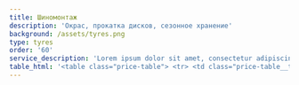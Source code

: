 ```yaml
---
title: Шиномонтаж
description: 'Окрас, прокатка дисков, сезонное хранение'
background: /assets/tyres.png
type: tyres
order: '60'
service_description: 'Lorem ipsum dolor sit amet, consectetur adipiscing elit, sed do eiusmod tempor incididunt ut labore et dolore magna aliqua. Ut enim ad minim veniam, quis nostrud exercitation ullamco laboris nisi ut aliquip ex ea commodo consequat. Duis aute irure dolor in reprehenderit in voluptate velit esse cillum dolore eu fugiat nulla pariatur. Excepteur sint occaecat cupidatat non proident, sunt in culpa qui officia deserunt mollit anim id est laborum.'
table_html: '<table class="price-table"> <tr> <td class="price-table__td"> <p>Шиномонтаж</p> </td> <td class="price-table__td"> </td> <td class="price-table__td"> </td> <td class="price-table__td"> </td> <td class="price-table__td"> </td> <td class="price-table__td"> </td> <td class="price-table__td"> </td> <td class="price-table__td"> </td> </tr> <tr> <td class="price-table__td"> </td> <td class="price-table__td"> <p>Легковой автомобиль</p> </td> <td class="price-table__td"> </td> <td class="price-table__td"> </td> <td class="price-table__td"> </td> <td class="price-table__td"> </td> <td class="price-table__td"> </td> <td class="price-table__td"> </td> </tr> <tr> <td class="price-table__td"> <p>Диаметр</p> </td> <td class="price-table__td"> <p>Снятие установка</p> </td> <td class="price-table__td"> <p>Монтаж</p> </td> <td class="price-table__td"> <p>Демонтаж</p> </td> <td class="price-table__td"> <p>Балансировка</p> </td> <td class="price-table__td"> <p>Итого</p> </td> <td class="price-table__td"> <p>Ran flat</p> </td> <td class="price-table__td"> <p>Итого</p> </td> </tr> <tr> <td class="price-table__td"> <p>R15</p> </td> <td class="price-table__td"> <p>100</p> </td> <td class="price-table__td"> <p>100</p> </td> <td class="price-table__td"> <p>100</p> </td> <td class="price-table__td"> <p>100</p> </td> <td class="price-table__td"> <p>1600</p> </td> <td class="price-table__td"> </td> <td class="price-table__td"> </td> </tr> <tr> <td class="price-table__td"> <p>R16</p> </td> <td class="price-table__td"> <p>125</p> </td> <td class="price-table__td"> <p>125</p> </td> <td class="price-table__td"> <p>125</p> </td> <td class="price-table__td"> <p>125</p> </td> <td class="price-table__td"> <p>2000</p> </td> <td class="price-table__td"> <p>400</p> </td> <td class="price-table__td"> <p>2400</p> </td> </tr> <tr> <td class="price-table__td"> <p>R17</p> </td> <td class="price-table__td"> <p>150</p> </td> <td class="price-table__td"> <p>150</p> </td> <td class="price-table__td"> <p>150</p> </td> <td class="price-table__td"> <p>150</p> </td> <td class="price-table__td"> <p>2400</p> </td> <td class="price-table__td"> <p>500</p> </td> <td class="price-table__td"> <p>2900</p> </td> </tr> <tr> <td class="price-table__td"> <p>R18</p> </td> <td class="price-table__td"> <p>175</p> </td> <td class="price-table__td"> <p>200</p> </td> <td class="price-table__td"> <p>200</p> </td> <td class="price-table__td"> <p>175</p> </td> <td class="price-table__td"> <p>3000</p> </td> <td class="price-table__td"> <p>600</p> </td> <td class="price-table__td"> <p>3600</p> </td> </tr> <tr> <td class="price-table__td"> <p>R19</p> </td> <td class="price-table__td"> <p>200</p> </td> <td class="price-table__td"> <p>250</p> </td> <td class="price-table__td"> <p>225</p> </td> <td class="price-table__td"> <p>200</p> </td> <td class="price-table__td"> <p>3500</p> </td> <td class="price-table__td"> <p>700</p> </td> <td class="price-table__td"> <p>4200</p> </td> </tr> <tr> <td class="price-table__td"> <p>R20</p> </td> <td class="price-table__td"> <p>250</p> </td> <td class="price-table__td"> <p>250</p> </td> <td class="price-table__td"> <p>250</p> </td> <td class="price-table__td"> <p>250</p> </td> <td class="price-table__td"> <p>4000</p> </td> <td class="price-table__td"> <p>800</p> </td> <td class="price-table__td"> <p>4800</p> </td> </tr> <tr> <td class="price-table__td"> <p>R21</p> </td> <td class="price-table__td"> <p>275</p> </td> <td class="price-table__td"> <p>275</p> </td> <td class="price-table__td"> <p>275</p> </td> <td class="price-table__td"> <p>275</p> </td> <td class="price-table__td"> <p>4400</p> </td> <td class="price-table__td"> <p>900</p> </td> <td class="price-table__td"> <p>5300</p> </td> </tr> <tr> <td class="price-table__td"> <p>R22</p> </td> <td class="price-table__td"> <p>300</p> </td> <td class="price-table__td"> <p>300</p> </td> <td class="price-table__td"> <p>300</p> </td> <td class="price-table__td"> <p>300</p> </td> <td class="price-table__td"> <p>4800</p> </td> <td class="price-table__td"> <p>1000</p> </td> <td class="price-table__td"> <p>5800</p> </td> </tr> <tr> <td class="price-table__td"> </td> <td class="price-table__td"> <p>Внедорожники<br>и минивены</p> </td> <td class="price-table__td"> </td> <td class="price-table__td"> </td> <td class="price-table__td"> </td> <td class="price-table__td"> </td> <td class="price-table__td"> </td> <td class="price-table__td"> </td> </tr> <tr> <td class="price-table__td"> <p>Диаметр</p> </td> <td class="price-table__td"> <p>Снятие установка</p> </td> <td class="price-table__td"> <p>Монтаж</p> </td> <td class="price-table__td"> <p>Демонтаж</p> </td> <td class="price-table__td"> <p>Балансировка</p> </td> <td class="price-table__td"> <p>Итого</p> </td> <td class="price-table__td"> <p>Ran flat</p> </td> <td class="price-table__td"> <p>Итого</p> </td> </tr> <tr> <td class="price-table__td"> <p>R15</p> </td> <td class="price-table__td"> <p>150</p> </td> <td class="price-table__td"> <p>150</p> </td> <td class="price-table__td"> <p>150</p> </td> <td class="price-table__td"> <p>150</p> </td> <td class="price-table__td"> <p>2400</p> </td> <td class="price-table__td"> </td> <td class="price-table__td"> </td> </tr> <tr> <td class="price-table__td"> <p>R16</p> </td> <td class="price-table__td"> <p>160</p> </td> <td class="price-table__td"> <p>165</p> </td> <td class="price-table__td"> <p>165</p> </td> <td class="price-table__td"> <p>160</p> </td> <td class="price-table__td"> <p>2600</p> </td> <td class="price-table__td"> <p>400</p> </td> <td class="price-table__td"> <p>3000</p> </td> </tr> <tr> <td class="price-table__td"> <p>R17</p> </td> <td class="price-table__td"> <p>175</p> </td> <td class="price-table__td"> <p>200</p> </td> <td class="price-table__td"> <p>200</p> </td> <td class="price-table__td"> <p>175</p> </td> <td class="price-table__td"> <p>3000</p> </td> <td class="price-table__td"> <p>500</p> </td> <td class="price-table__td"> <p>3500</p> </td> </tr> <tr> <td class="price-table__td"> <p>R18</p> </td> <td class="price-table__td"> <p>225</p> </td> <td class="price-table__td"> <p>225</p> </td> <td class="price-table__td"> <p>225</p> </td> <td class="price-table__td"> <p>225</p> </td> <td class="price-table__td"> <p>3600</p> </td> <td class="price-table__td"> <p>600</p> </td> <td class="price-table__td"> <p>4200</p> </td> </tr> <tr> <td class="price-table__td"> <p>R19</p> </td> <td class="price-table__td"> <p>250</p> </td> <td class="price-table__td"> <p>250</p> </td> <td class="price-table__td"> <p>250</p> </td> <td class="price-table__td"> <p>250</p> </td> <td class="price-table__td"> <p>4000</p> </td> <td class="price-table__td"> <p>700</p> </td> <td class="price-table__td"> <p>4700</p> </td> </tr> <tr> <td class="price-table__td"> <p>R20</p> </td> <td class="price-table__td"> <p>275</p> </td> <td class="price-table__td"> <p>275</p> </td> <td class="price-table__td"> <p>275</p> </td> <td class="price-table__td"> <p>275</p> </td> <td class="price-table__td"> <p>4400</p> </td> <td class="price-table__td"> <p>800</p> </td> <td class="price-table__td"> <p>5200</p> </td> </tr> <tr> <td class="price-table__td"> <p>R21</p> </td> <td class="price-table__td"> <p>300</p> </td> <td class="price-table__td"> <p>300</p> </td> <td class="price-table__td"> <p>300</p> </td> <td class="price-table__td"> <p>300</p> </td> <td class="price-table__td"> <p>4800</p> </td> <td class="price-table__td"> <p>900</p> </td> <td class="price-table__td"> <p>5700</p> </td> </tr> <tr> <td class="price-table__td"> <p>R22</p> </td> <td class="price-table__td"> <p>325</p> </td> <td class="price-table__td"> <p>325</p> </td> <td class="price-table__td"> <p>325</p> </td> <td class="price-table__td"> <p>325</p> </td> <td class="price-table__td"> <p>5200</p> </td> <td class="price-table__td"> <p>1000</p> </td> <td class="price-table__td"> <p>6200</p> </td> </tr> <tr> <td class="price-table__td"> <p>Окрас дисков</p> </td> <td class="price-table__td"> </td> <td class="price-table__td"> </td> <td class="price-table__td"> </td> <td class="price-table__td"> </td> <td class="price-table__td"> </td> <td class="price-table__td"> </td> <td class="price-table__td"> </td> </tr> <tr> <td class="price-table__td"> <p>Диаметр</p> </td> <td class="price-table__td"> <p>1 цвет (4шт)</p> </td> <td class="price-table__td"> </td> <td class="price-table__td"> <p>Два цвета (4шт)</p> </td> <td class="price-table__td"> </td> <td class="price-table__td"> <p>Окрас с кантом</p> </td> <td class="price-table__td"> </td> <td class="price-table__td"> </td> </tr> <tr> <td class="price-table__td"> <p>R15</p> </td> <td class="price-table__td"> <p>7500</p> </td> <td class="price-table__td"> </td> <td class="price-table__td"> <p>15000</p> </td> <td class="price-table__td"> </td> <td class="price-table__td"> <p>12000</p> </td> <td class="price-table__td"> </td> <td class="price-table__td"> </td> </tr> <tr> <td class="price-table__td"> <p>R16</p> </td> <td class="price-table__td"> <p>8000</p> </td> <td class="price-table__td"> </td> <td class="price-table__td"> <p>16000</p> </td> <td class="price-table__td"> </td> <td class="price-table__td"> <p>13000</p> </td> <td class="price-table__td"> </td> <td class="price-table__td"> </td> </tr> <tr> <td class="price-table__td"> <p>R17</p> </td> <td class="price-table__td"> <p>8500</p> </td> <td class="price-table__td"> </td> <td class="price-table__td"> <p>17000</p> </td> <td class="price-table__td"> </td> <td class="price-table__td"> <p>14000</p> </td> <td class="price-table__td"> </td> <td class="price-table__td"> </td> </tr> <tr> <td class="price-table__td"> <p>R18</p> </td> <td class="price-table__td"> <p>9500</p> </td> <td class="price-table__td"> </td> <td class="price-table__td"> <p>19000</p> </td> <td class="price-table__td"> </td> <td class="price-table__td"> <p>15000</p> </td> <td class="price-table__td"> </td> <td class="price-table__td"> </td> </tr> <tr> <td class="price-table__td"> <p>R19</p> </td> <td class="price-table__td"> <p>10500</p> </td> <td class="price-table__td"> </td> <td class="price-table__td"> <p>21000</p> </td> <td class="price-table__td"> </td> <td class="price-table__td"> <p>16000</p> </td> <td class="price-table__td"> </td> <td class="price-table__td"> </td> </tr> <tr> <td class="price-table__td"> <p>R20</p> </td> <td class="price-table__td"> <p>12500</p> </td> <td class="price-table__td"> </td> <td class="price-table__td"> <p>25000</p> </td> <td class="price-table__td"> </td> <td class="price-table__td"> <p>17000</p> </td> <td class="price-table__td"> </td> <td class="price-table__td"> </td> </tr> <tr> <td class="price-table__td"> <p>R21</p> </td> <td class="price-table__td"> <p>14000</p> </td> <td class="price-table__td"> </td> <td class="price-table__td"> <p>28000</p> </td> <td class="price-table__td"> </td> <td class="price-table__td"> <p>18000</p> </td> <td class="price-table__td"> </td> <td class="price-table__td"> </td> </tr> <tr> <td class="price-table__td"> <p>R22</p> </td> <td class="price-table__td"> <p>14500</p> </td> <td class="price-table__td"> </td> <td class="price-table__td"> <p>29000</p> </td> <td class="price-table__td"> </td> <td class="price-table__td"> <p>19000</p> </td> <td class="price-table__td"> </td> <td class="price-table__td"> </td> </tr> <tr> <td class="price-table__td"> <p>Ремонт дисков</p> </td> <td class="price-table__td"> </td> <td class="price-table__td"> </td> <td class="price-table__td"> </td> <td class="price-table__td"> </td> <td class="price-table__td"> </td> <td class="price-table__td"> </td> <td class="price-table__td"> </td> </tr> <tr> <td class="price-table__td"> <p>Диаметр</p> </td> <td class="price-table__td"> <p>Радиальное смещение<br>(1 диск)</p> </td> <td class="price-table__td"> </td> <td class="price-table__td"> <p>Радиальное+осевое<br>смещение (1 диск)</p> </td> <td class="price-table__td"> </td> <td class="price-table__td"> <p>Алмазная шлифовка<br>(4шт)</p> </td> <td class="price-table__td"> </td> <td class="price-table__td"> </td> </tr> <tr> <td class="price-table__td"> <p>R15</p> </td> <td class="price-table__td"> <p>1500</p> </td> <td class="price-table__td"> </td> <td class="price-table__td"> <p>4000</p> </td> <td class="price-table__td"> </td> <td class="price-table__td"> <p>11000</p> </td> <td class="price-table__td"> </td> <td class="price-table__td"> </td> </tr> <tr> <td class="price-table__td"> <p>R16</p> </td> <td class="price-table__td"> <p>1700</p> </td> <td class="price-table__td"> </td> <td class="price-table__td"> <p>4000</p> </td> <td class="price-table__td"> </td> <td class="price-table__td"> <p>11000</p> </td> <td class="price-table__td"> </td> <td class="price-table__td"> </td> </tr> <tr> <td class="price-table__td"> <p>R17</p> </td> <td class="price-table__td"> <p>2000</p> </td> <td class="price-table__td"> </td> <td class="price-table__td"> <p>4000</p> </td> <td class="price-table__td"> </td> <td class="price-table__td"> <p>11000</p> </td> <td class="price-table__td"> </td> <td class="price-table__td"> </td> </tr> <tr> <td class="price-table__td"> <p>R18</p> </td> <td class="price-table__td"> <p>2200</p> </td> <td class="price-table__td"> </td> <td class="price-table__td"> <p>4000</p> </td> <td class="price-table__td"> </td> <td class="price-table__td"> <p>11000</p> </td> <td class="price-table__td"> </td> <td class="price-table__td"> </td> </tr> <tr> <td class="price-table__td"> <p>R19</p> </td> <td class="price-table__td"> <p>2400</p> </td> <td class="price-table__td"> </td> <td class="price-table__td"> <p>5000</p> </td> <td class="price-table__td"> </td> <td class="price-table__td"> <p>11000</p> </td> <td class="price-table__td"> </td> <td class="price-table__td"> </td> </tr> <tr> <td class="price-table__td"> <p>R20</p> </td> <td class="price-table__td"> <p>3000</p> </td> <td class="price-table__td"> </td> <td class="price-table__td"> <p>6000</p> </td> <td class="price-table__td"> </td> <td class="price-table__td"> <p>11000</p> </td> <td class="price-table__td"> </td> <td class="price-table__td"> </td> </tr> <tr> <td class="price-table__td"> <p>R21</p> </td> <td class="price-table__td"> <p>3500</p> </td> <td class="price-table__td"> </td> <td class="price-table__td"> <p>6000</p> </td> <td class="price-table__td"> </td> <td class="price-table__td"> <p>12000</p> </td> <td class="price-table__td"> </td> <td class="price-table__td"> </td> </tr> <tr> <td class="price-table__td"> <p>R22</p> </td> <td class="price-table__td"> <p>4500</p> </td> <td class="price-table__td"> </td> <td class="price-table__td"> <p>6000</p> </td> <td class="price-table__td"> </td> <td class="price-table__td"> <p>12000</p> </td> <td class="price-table__td"> </td> <td class="price-table__td"> </td> </tr> <tr> <td class="price-table__td"> <p></p> </td> <td class="price-table__td"> <p>Сварка аргоном<br>1см 200руб</p> </td> <td class="price-table__td"> </td> <td class="price-table__td"> </td> <td class="price-table__td"> </td> <td class="price-table__td"> </td> <td class="price-table__td"> </td> <td class="price-table__td"> </td> </tr> <tr> <td class="price-table__td"> <p>Хранение резины<br>(комплект)</p> </td> <td class="price-table__td"> </td> <td class="price-table__td"> </td> <td class="price-table__td"> </td> <td class="price-table__td"> </td> <td class="price-table__td"> </td> <td class="price-table__td"> </td> <td class="price-table__td"> </td> </tr> <tr> <td class="price-table__td"> </td> <td class="price-table__td"> <p>без дисков</p> </td> <td class="price-table__td"> <p>с диском</p> </td> <td class="price-table__td"> </td> <td class="price-table__td"> </td> <td class="price-table__td"> </td> <td class="price-table__td"> </td> <td class="price-table__td"> </td> </tr> <tr> <td class="price-table__td"> <p>R15</p> </td> <td class="price-table__td"> <p>2000</p> </td> <td class="price-table__td"> <p>2100</p> </td> <td class="price-table__td"> </td> <td class="price-table__td"> </td> <td class="price-table__td"> </td> <td class="price-table__td"> </td> <td class="price-table__td"> </td> </tr> <tr> <td class="price-table__td"> <p>R16</p> </td> <td class="price-table__td"> <p>2100</p> </td> <td class="price-table__td"> <p>2200</p> </td> <td class="price-table__td"> </td> <td class="price-table__td"> </td> <td class="price-table__td"> </td> <td class="price-table__td"> </td> <td class="price-table__td"> </td> </tr> <tr> <td class="price-table__td"> <p>R17</p> </td> <td class="price-table__td"> <p>2200</p> </td> <td class="price-table__td"> <p>2300</p> </td> <td class="price-table__td"> </td> <td class="price-table__td"> </td> <td class="price-table__td"> </td> <td class="price-table__td"> </td> <td class="price-table__td"> </td> </tr> <tr> <td class="price-table__td"> <p>R18</p> </td> <td class="price-table__td"> <p>2400</p> </td> <td class="price-table__td"> <p>2500</p> </td> <td class="price-table__td"> </td> <td class="price-table__td"> </td> <td class="price-table__td"> </td> <td class="price-table__td"> </td> <td class="price-table__td"> </td> </tr> <tr> <td class="price-table__td"> <p>R19</p> </td> <td class="price-table__td"> <p>2500</p> </td> <td class="price-table__td"> <p>2600</p> </td> <td class="price-table__td"> </td> <td class="price-table__td"> </td> <td class="price-table__td"> </td> <td class="price-table__td"> </td> <td class="price-table__td"> </td> </tr> <tr> <td class="price-table__td"> <p>R20</p> </td> <td class="price-table__td"> <p>2700</p> </td> <td class="price-table__td"> <p>2800</p> </td> <td class="price-table__td"> </td> <td class="price-table__td"> </td> <td class="price-table__td"> </td> <td class="price-table__td"> </td> <td class="price-table__td"> </td> </tr> <tr> <td class="price-table__td"> <p>R21</p> </td> <td class="price-table__td"> <p>2800</p> </td> <td class="price-table__td"> <p>2900</p> </td> <td class="price-table__td"> </td> <td class="price-table__td"> </td> <td class="price-table__td"> </td> <td class="price-table__td"> </td> <td class="price-table__td"> </td> </tr> <tr> <td class="price-table__td"> <p>R22</p> </td> <td class="price-table__td"> <p>3000</p> </td> <td class="price-table__td"> <p>3000</p> </td> <td class="price-table__td"> </td> <td class="price-table__td"> </td> <td class="price-table__td"> </td> <td class="price-table__td"> </td> <td class="price-table__td"> </td> </tr></table>'
---
```


